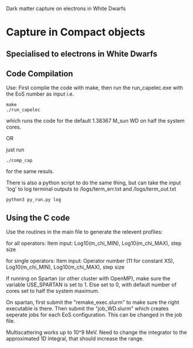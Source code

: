 Dark matter capture on electrons in White Dwarfs
# Capture in Compact objects
## Specialised to electrons in White Dwarfs

## Code Compilation

Use:
First complie the code with make, then run the run_capelec.exe with the EoS number as input i.e.

    make
    ./run_capelec

which runs the code for the default 1.38367 M_sun WD on half the system cores.

OR 

just run

    ./comp_cap

for the same resuls.

There is also a python script to do the same thing, but can take the input 'log' to log terminal outputs to /logs/term_err.txt and /logs/term_out.txt

    python3 py_run.py log

## Using the C code

Use the routines in the main file to generate the relevent profiles:

for all operators:
Item input: Log10(m_chi_MIN), Log10(m_chi_MAX), step size

for single operators:
Item input: Operator number (11 for constant XS), Log10(m_chi_MIN), Log10(m_chi_MAX), step size

If running on Spartan (or other cluster with OpenMP), make sure the variable USE_SPARTAN is set to 1.
Else set to 0, with default number of cores set to half the system maximum. 

On spartan, first submit the "remake_exec.slurm" to make sure the right executable is there. Then submit the "job_WD.slurm" which creates seperate jobs for each  EoS configuration. This can be changed in the job file.

Multiscattering works up to 10^9 MeV. Need to change the integrator to the approximated 1D integral, that should increase the range. 